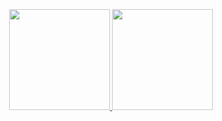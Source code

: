 <div align="center">
  <a href="https://github.com/zignalssss">
  <img height="180em" src="https://github-readme-stats.vercel.app/api?username=zignalssss&show_icons=true&theme=onedark)](https://github.com/anuraghazra/github-readme-stats"/>
  <img height="180em" src="https://github-readme-stats.vercel.app/api/top-langs/?username=zignalssss&show_icons=true&theme=onedark)](https://github.com/anuraghazra/github-readme-stats"/>
</div>
